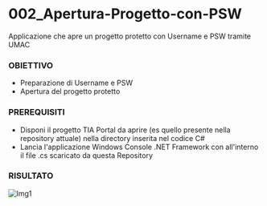 # 002_Apertura-Progetto-con-PSW
Applicazione che apre un progetto protetto con Username e PSW tramite UMAC

### OBIETTIVO
- Preparazione di Username e PSW
- Apertura del progetto protetto

### PREREQUISITI
- Disponi il progetto TIA Portal da aprire (es quello presente nella repository attuale) nella directory inserita nel codice C#
- Lancia l'applicazione Windows Console .NET Framework con all'interno il file .cs scaricato da questa Repository

### RISULTATO
![Img1](https://user-images.githubusercontent.com/108678849/199561213-6df84680-cb3d-4249-9c91-46d4e4cc7b52.png)
